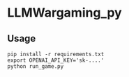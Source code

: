 # LLMWargaming_py

## Usage
```
pip install -r requirements.txt
export OPENAI_API_KEY='sk-....'
python run_game.py
```